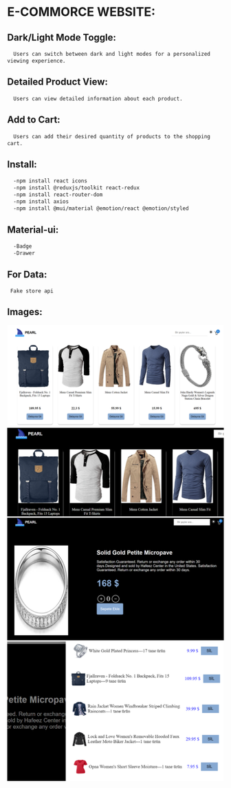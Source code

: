 # E-COMMORCE WEBSITE:
   ## Dark/Light Mode Toggle:
      Users can switch between dark and light modes for a personalized viewing experience.
   ## Detailed Product View:
      Users can view detailed information about each product.
   ## Add to Cart:
      Users can add their desired quantity of products to the shopping cart.

  ## Install:
      -npm install react icons
      -npm install @reduxjs/toolkit react-redux
      -npm install react-router-dom
      -npm install axios
      -npm install @mui/material @emotion/react @emotion/styled

  ## Material-ui:
      -Badge
      -Drawer

  ## For Data:
     Fake store api 
     
  ## Images:

![1](https://github.com/inci1kabak/e-commerce-website/blob/main/Ekran%20g%C3%B6r%C3%BCnt%C3%BCs%C3%BC%202024-12-26%20151359.png?raw=true)
![2](https://github.com/inci1kabak/e-commerce-website/blob/main/Ekran%20g%C3%B6r%C3%BCnt%C3%BCs%C3%BC%202024-12-26%20151424.png?raw=true)
![3](https://github.com/inci1kabak/e-commerce-website/blob/main/Ekran%20g%C3%B6r%C3%BCnt%C3%BCs%C3%BC%202024-12-26%20151509.png?raw=true)
![4](https://github.com/inci1kabak/e-commerce-website/blob/main/Ekran%20g%C3%B6r%C3%BCnt%C3%BCs%C3%BC%202024-12-26%20151603.png?raw=true)
















